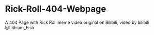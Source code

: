# Rick-Roll-404-Webpage
A 404 Page with Rick Roll meme video original on Bilibili, video by bilibili @Lithium_Fish
